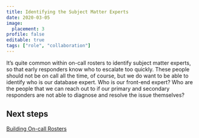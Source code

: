```yaml
---
title: Identifying the Subject Matter Experts
date: 2020-03-05
image:
  placement: 3
profile: false
editable: true
tags: ["role", "collaboration"]
---
```


It’s quite common within on-call rosters to identify subject matter experts, so that early responders know who to escalate too quickly. These people should not be on call all the time, of course, but we do want to be able to identify who is our database expert. Who is our front-end expert? Who are the people that we can reach out to if our primary and secondary responders are not able to diagnose and resolve the issue themselves?

## Next steps

[Building On-call Rosters](/post/building-oncall-rosters)